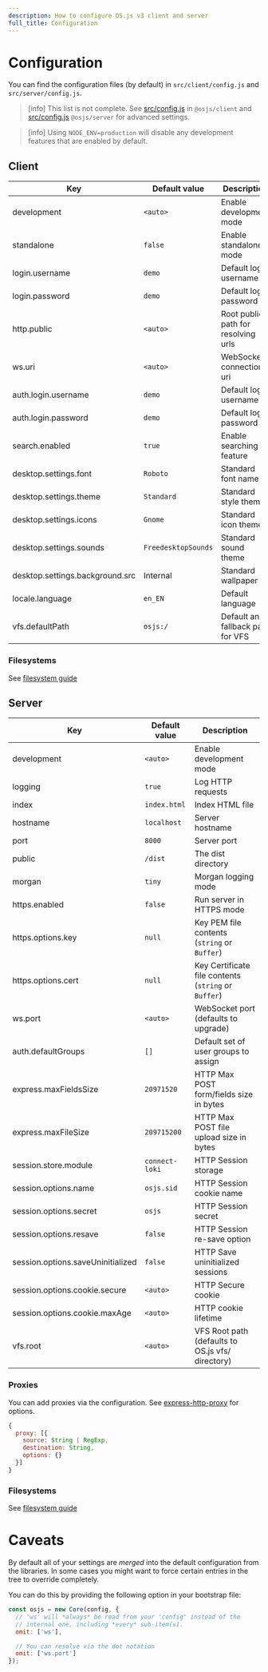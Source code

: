 ```yaml
---
description: How to configure OS.js v3 client and server
full_title: Configuration
---
```


# Configuration

You can find the configuration files (by default) in `src/client/config.js` and `src/server/config.js`.

> [info] This list is not complete. See [src/config.js](https://github.com/os-js/osjs-client/blob/master/src/config.js) in `@osjs/client` and [src/config.js](https://github.com/os-js/osjs-server/blob/master/src/config.js) `@osjs/server` for advanced settings.

<!-- -->

> [info] Using `NODE_ENV=production` will disable any development features that are enabled by default.

## Client

| Key                             | Default value         | Description                                              |
| ------------------------------- | --------------------- | -------------------------------------------------------- |
| development                     | `<auto>`              | Enable development mode                                  |
| standalone                      | `false`               | Enable standalone mode                                   |
| login.username                  | `demo`                | Default login username                                   |
| login.password                  | `demo`                | Default login password                                   |
| http.public                     | `<auto>`              | Root public path for resolving urls                      |
| ws.uri                          | `<auto>`              | WebSocket connection uri                                 |
| auth.login.username             | `demo`                | Default login username                                   |
| auth.login.password             | `demo`                | Default login password                                   |
| search.enabled                  | `true`                | Enable searching feature                                 |
| desktop.settings.font           | `Roboto`              | Standard font name                                       |
| desktop.settings.theme          | `Standard`            | Standard style theme                                     |
| desktop.settings.icons          | `Gnome`               | Standard icon theme                                      |
| desktop.settings.sounds         | `FreedesktopSounds`   | Standard sound theme                                     |
| desktop.settings.background.src | Internal              | Standard wallpaper                                       |
| locale.language                 | `en_EN`               | Default language                                         |
| vfs.defaultPath                 | `osjs:/`              | Default and fallback path for VFS                        |

### Filesystems

See [filesystem guide](../guide/filesystem/README.md)

## Server

| Key                                 | Default value       | Description                                                       |
| ----------------------------------- | ------------------- | ----------------------------------------------------------------- |
| development                         | `<auto>`            | Enable development mode                                           |
| logging                             | `true`              | Log HTTP requests                                                 |
| index                               | `index.html`        | Index HTML file                                                   |
| hostname                            | `localhost`         | Server hostname                                                   |
| port                                | `8000`              | Server port                                                       |
| public                              | `/dist`             | The dist directory                                                |
| morgan                              | `tiny`              | Morgan logging mode                                               |
| https.enabled                       | `false`             | Run server in HTTPS mode                                          |
| https.options.key                   | `null`              | Key PEM file contents (`string` or `Buffer`)                      |
| https.options.cert                  | `null`              | Key Certificate file  contents (`string` or `Buffer`)             |
| ws.port                             | `<auto>`            | WebSocket port (defaults to upgrade)                              |
| auth.defaultGroups                  | `[]`                | Default set of user groups to assign                              |
| express.maxFieldsSize               | `20971520`          | HTTP Max POST form/fields size in bytes                           |
| express.maxFileSize                 | `209715200`         | HTTP Max POST file upload size in bytes                           |
| session.store.module                | `connect-loki`      | HTTP Session storage                                              |
| session.options.name                | `osjs.sid`          | HTTP Session cookie name                                          |
| session.options.secret              | `osjs`              | HTTP Session secret                                               |
| session.options.resave              | `false`             | HTTP Session re-save option                                       |
| session.options.saveUninitialized   | `false`             | HTTP Save uninitialized sessions                                  |
| session.options.cookie.secure       | `<auto>`            | HTTP Secure cookie                                                |
| session.options.cookie.maxAge       | `<auto>`            | HTTP cookie lifetime                                              |
| vfs.root                            | `<auto>`            | VFS Root path (defaults to OS.js vfs/ directory)                  |

### Proxies

You can add proxies via the configuration. See [express-http-proxy](https://github.com/villadora/express-http-proxy) for options.

```javascript
{
  proxy: [{
    source: String | RegExp,
    destination: String,
    options: {}
  }]
}

```

### Filesystems

See [filesystem guide](../guide/filesystem/README.md)

# Caveats

By default all of your settings are *merged* into the default configuration from the libraries.
In some cases you might want to force certain entries in the tree to override completely.

You can do this by providing the following option in your bootstrap file:

```javascript
const osjs = new Core(config, {
  // 'ws' will *always* be read from your 'config' instead of the
  // internal one, including *every* sub-item(s).
  omit: ['ws'],

  // You can resolve via the dot notation
  omit: ['ws.port']
});
```
